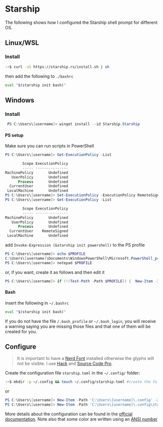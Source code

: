 # Starship

The following shows how I configured the Starship shell prompt for different OS.

## Linux/WSL
### Install
```bash
:~$ curl -sS https://starship.rs/install.sh | sh
```
then add the following to `./bashrc`
```bash
eval "$(starship init bash)"
```

## Windows
### Install
```powershell
 PS C:\Users\[username]> winget install --id Starship.Starship
```

#### PS setup
Make sure you can run scripts in PowerShell
```powershell
PS C:\Users\[username]> Get-ExecutionPolicy -List

        Scope ExecutionPolicy
        ----- ---------------
MachinePolicy       Undefined
   UserPolicy       Undefined
      Process       Undefined
  CurrentUser       Undefined
 LocalMachine       Undefined
PS C:\Users\[username]> Set-ExecutionPolicy -ExecutionPolicy RemoteSigned -Scope CurrentUser
PS C:\Users\[username]> Get-ExecutionPolicy -List

        Scope ExecutionPolicy
        ----- ---------------
MachinePolicy       Undefined
   UserPolicy       Undefined
      Process       Undefined
  CurrentUser    RemoteSigned
 LocalMachine       Undefined
```

add `Invoke-Expression (&starship init powershell)` to the PS profile
```powershell
PS C:\Users\[username]> echo $PROFILE
C:\Users\[username]\Documents\WindowsPowerShell\Microsoft.PowerShell_profile.ps1
PS C:\Users\[username]> notepad $PROFILE
```

or, if you want, create it as follows and then edit it
```powershell
PS C:\Users\[username]> if (!(Test-Path -Path $PROFILE)) {  New-Item -ItemType File -Path $PROFILE -Force }
```
#### Bash
insert the following in `~/.bashrc`
```bash
eval "$(starship init bash)"
```

If you do not have the file `/.bash_profile` or `~/.bash_login`, you will receive a warning saying you are missing those files and that one of them will be created for you.


## Configure
> It is important to have a [Nerd Font](https://www.nerdfonts.com/) installed otherwise the glyphs will not be visible. I use [Hack](https://github.com/ryanoasis/nerd-fonts/tree/master/patched-fonts/Hack) and [Source Code Pro](https://github.com/ryanoasis/nerd-fonts/tree/master/patched-fonts/SourceCodePro).

Create the configuration file `starship.toml` in the `~/.config/` folder:
```bash
:~$ mkdir -p ~/.config && touch ~/.config/starship.toml #create the folder and then create the file inside that folder
```

or 
```powershell
PS C:\Users\[username]> New-Item -Path 'C:\Users\[username]\.config' -ItemType Directory
PS C:\Users\[username]> New-Item -Path 'C:\Users\[username]\.config\starship.toml' -ItemType File
```

More details about the configuration can be found in the [official documentation](https://starship.rs/config/#prompt). Note also that some color are written using an [ANSI number](https://i.stack.imgur.com/KTSQa.png)
